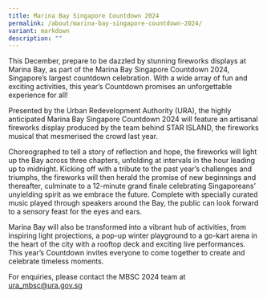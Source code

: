 ```yaml
---
title: Marina Bay Singapore Countdown 2024
permalink: /about/marina-bay-singapore-countdown-2024/
variant: markdown
description: ""
---
```

This December, prepare to be dazzled by stunning fireworks displays at Marina Bay, as part of the Marina Bay Singapore Countdown 2024, Singapore’s largest countdown celebration. With a wide array of fun and exciting activities, this year’s Countdown promises an unforgettable experience for all!

Presented by the Urban Redevelopment Authority (URA), the highly anticipated Marina Bay Singapore Countdown 2024 will feature an artisanal fireworks display produced by the team behind STAR ISLAND, the fireworks musical that mesmerised the crowd last year. 

Choreographed to tell a story of reflection and hope, the fireworks will light up the Bay across three chapters, unfolding at intervals in the hour leading up to midnight. Kicking off with a tribute to the past year’s challenges and triumphs, the fireworks will then herald the promise of new beginnings and thereafter, culminate to a 12-minute grand finale celebrating Singaporeans’ unyielding spirit as we embrace the future. Complete with specially curated music played through speakers around the Bay, the public can look forward to a sensory feast for the eyes and ears.

Marina Bay will also be transformed into a vibrant hub of activities, from inspiring light projections, a pop-up winter playground to a go-kart arena in the heart of the city with a rooftop deck and exciting live performances. This year’s Countdown invites everyone to come together to create and celebrate timeless moments.

For enquiries, please contact the MBSC 2024 team at ura_mbsc@ura.gov.sg